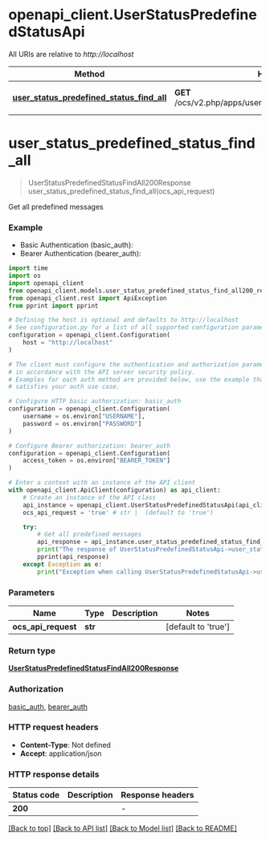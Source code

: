 # openapi_client.UserStatusPredefinedStatusApi

All URIs are relative to *http://localhost*

Method | HTTP request | Description
------------- | ------------- | -------------
[**user_status_predefined_status_find_all**](UserStatusPredefinedStatusApi.md#user_status_predefined_status_find_all) | **GET** /ocs/v2.php/apps/user_status/api/v1/predefined_statuses | Get all predefined messages


# **user_status_predefined_status_find_all**
> UserStatusPredefinedStatusFindAll200Response user_status_predefined_status_find_all(ocs_api_request)

Get all predefined messages

### Example

* Basic Authentication (basic_auth):
* Bearer Authentication (bearer_auth):
```python
import time
import os
import openapi_client
from openapi_client.models.user_status_predefined_status_find_all200_response import UserStatusPredefinedStatusFindAll200Response
from openapi_client.rest import ApiException
from pprint import pprint

# Defining the host is optional and defaults to http://localhost
# See configuration.py for a list of all supported configuration parameters.
configuration = openapi_client.Configuration(
    host = "http://localhost"
)

# The client must configure the authentication and authorization parameters
# in accordance with the API server security policy.
# Examples for each auth method are provided below, use the example that
# satisfies your auth use case.

# Configure HTTP basic authorization: basic_auth
configuration = openapi_client.Configuration(
    username = os.environ["USERNAME"],
    password = os.environ["PASSWORD"]
)

# Configure Bearer authorization: bearer_auth
configuration = openapi_client.Configuration(
    access_token = os.environ["BEARER_TOKEN"]
)

# Enter a context with an instance of the API client
with openapi_client.ApiClient(configuration) as api_client:
    # Create an instance of the API class
    api_instance = openapi_client.UserStatusPredefinedStatusApi(api_client)
    ocs_api_request = 'true' # str |  (default to 'true')

    try:
        # Get all predefined messages
        api_response = api_instance.user_status_predefined_status_find_all(ocs_api_request)
        print("The response of UserStatusPredefinedStatusApi->user_status_predefined_status_find_all:\n")
        pprint(api_response)
    except Exception as e:
        print("Exception when calling UserStatusPredefinedStatusApi->user_status_predefined_status_find_all: %s\n" % e)
```


### Parameters

Name | Type | Description  | Notes
------------- | ------------- | ------------- | -------------
 **ocs_api_request** | **str**|  | [default to &#39;true&#39;]

### Return type

[**UserStatusPredefinedStatusFindAll200Response**](UserStatusPredefinedStatusFindAll200Response.md)

### Authorization

[basic_auth](../README.md#basic_auth), [bearer_auth](../README.md#bearer_auth)

### HTTP request headers

 - **Content-Type**: Not defined
 - **Accept**: application/json

### HTTP response details
| Status code | Description | Response headers |
|-------------|-------------|------------------|
**200** |  |  -  |

[[Back to top]](#) [[Back to API list]](../README.md#documentation-for-api-endpoints) [[Back to Model list]](../README.md#documentation-for-models) [[Back to README]](../README.md)

